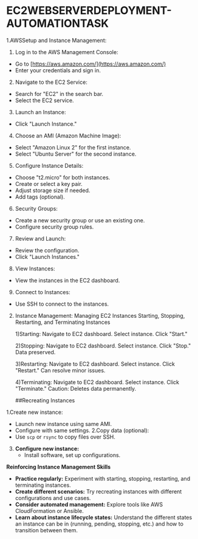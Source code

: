 # EC2WEBSERVERDEPLOYMENT-AUTOMATIONTASK

1.AWSSetup and Instance Management:
  1. Log in to the AWS Management Console:
  - Go to [https://aws.amazon.com/](https://aws.amazon.com/)
  - Enter your credentials and sign in.

  2. Navigate to the EC2 Service:
  - Search for "EC2" in the search bar.
  - Select the EC2 service.

  3. Launch an Instance:
  - Click "Launch Instance."

  4. Choose an AMI (Amazon Machine Image):
  - Select "Amazon Linux 2" for the first instance.
  - Select "Ubuntu Server" for the second instance.

  5. Configure Instance Details:
  - Choose "t2.micro" for both instances.
  - Create or select a key pair.
  - Adjust storage size if needed.
  - Add tags (optional).

  6. Security Groups:
  - Create a new security group or use an existing one.
  - Configure security group rules.

  7. Review and Launch:
  - Review the configuration.
  - Click "Launch Instances."

  8. View Instances:
  - View the instances in the EC2 dashboard.

  9. Connect to Instances:
  - Use SSH to connect to the instances.


2. Instance Management:
      Managing EC2 Instances
      Starting, Stopping, Restarting, and Terminating Instances

      1)Starting:
      Navigate to EC2 dashboard.
      Select instance.
      Click "Start."

      2)Stopping:
      Navigate to EC2 dashboard.
      Select instance.
      Click "Stop."
      Data preserved.

      3)Restarting: 
      Navigate to EC2 dashboard.
      Select instance.
      Click "Restart."
      Can resolve minor issues.

      4)Terminating:
      Navigate to EC2 dashboard.
      Select instance.
      Click "Terminate."
      Caution: Deletes data permanently.

   ##Recreating Instances

1.Create new instance:
   * Launch new instance using same AMI.
   * Configure with same settings.
     2.Copy data (optional):
   * Use `scp` or `rsync` to copy files over SSH.
3. **Configure new instance:**
   * Install software, set up configurations.

**Reinforcing Instance Management Skills**

* **Practice regularly:** Experiment with starting, stopping, restarting, and terminating instances.
* **Create different scenarios:** Try recreating instances with different configurations and use cases.
* **Consider automated management:** Explore tools like AWS CloudFormation or Ansible.
* **Learn about instance lifecycle states:** Understand the different states an instance can be in (running, pending, stopping, etc.) and how to transition between them.
